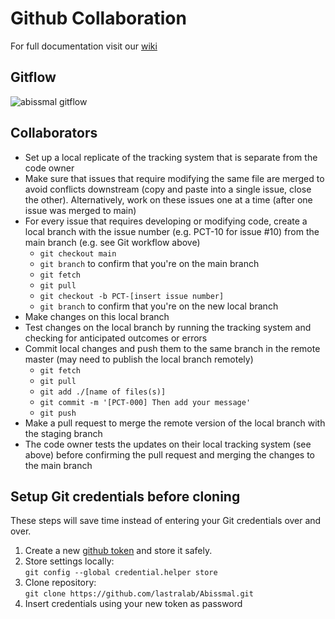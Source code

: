 # Github Collaboration


For full documentation visit our [wiki](https://github.com/lastralab/ABISSMAL/wiki)

## Gitflow
![abissmal gitflow](https://user-images.githubusercontent.com/22894897/150058257-d3c12516-95c2-45c8-b1d3-2591c44f5616.png)

## Collaborators

* Set up a local replicate of the tracking system that is separate from the code owner
* Make sure that issues that require modifying the same file are merged to avoid conflicts downstream (copy and paste into a single issue, close the other). Alternatively, work on these issues one at a time (after one issue was merged to main)
* For every issue that requires developing or modifying code, create a local branch with the issue number (e.g. PCT-10 for issue #10) from the main branch (e.g. see Git workflow above)
    * `git checkout main`
    * `git branch` to confirm that you're on the main branch
    * `git fetch`
    * `git pull`
    * `git checkout -b PCT-[insert issue number]`
    *  `git branch` to confirm that you're on the new local branch
* Make changes on this local branch
* Test changes on the local branch by running the tracking system and checking for anticipated outcomes or errors
* Commit local changes and push them to the same branch in the remote master (may need to publish the local branch remotely)
    * `git fetch`
    * `git pull`
    * `git add ./[name of files(s)]`
    * `git commit -m '[PCT-000] Then add your message'`
    * `git push`
* Make a pull request to merge the remote version of the local branch with the staging branch
* The code owner tests the updates on their local tracking system (see above) before confirming the pull request and merging the changes to the main branch

<h2>Setup Git credentials before cloning</h2>

These steps will save time instead of entering your Git credentials over and over.

1. Create a new <a href="https://docs.github.com/en/authentication/keeping-your-account-and-data-secure/creating-a-personal-access-token" target="_blank">github token</a> and store it safely. <br />
2. Store settings locally: <br />
   `git config --global credential.helper store`
   <br />
3. Clone repository:<br />
   `git clone https://github.com/lastralab/Abissmal.git` <br />
4. Insert credentials using your new token as password <br />
   <br />

